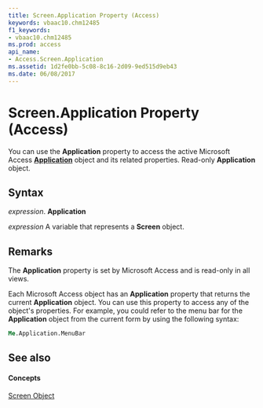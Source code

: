 ```yaml
---
title: Screen.Application Property (Access)
keywords: vbaac10.chm12485
f1_keywords:
- vbaac10.chm12485
ms.prod: access
api_name:
- Access.Screen.Application
ms.assetid: 1d2fe0bb-5c08-8c16-2d09-9ed515d9eb43
ms.date: 06/08/2017
---
```



# Screen.Application Property (Access)

You can use the **Application** property to access the active Microsoft Access **[Application](application-object-access.md)** object and its related properties. Read-only **Application** object.


## Syntax

 _expression_. **Application**

 _expression_ A variable that represents a **Screen** object.


## Remarks

The **Application** property is set by Microsoft Access and is read-only in all views.

Each Microsoft Access object has an **Application** property that returns the current **Application** object. You can use this property to access any of the object's properties. For example, you could refer to the menu bar for the **Application** object from the current form by using the following syntax:




```vb
Me.Application.MenuBar 

```


## See also


#### Concepts


[Screen Object](screen-object-access.md)

